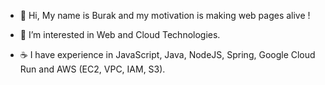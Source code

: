 - 👋  Hi, My name is Burak and my motivation is making web pages alive !
 
 - 👀 I’m interested in Web and Cloud Technologies.
 
- ☕️ I have experience in JavaScript, Java, NodeJS, Spring, Google Cloud Run and AWS (EC2, VPC, IAM, S3).
<!---
dburak/dburak is a ✨ special ✨ repository because its `README.md` (this file) appears on your GitHub profile.
You can click the Preview link to take a look at your changes.
--->
